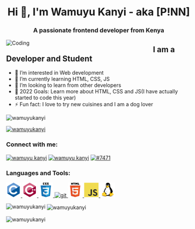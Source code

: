
<!---
WamuyuKanyi/WamuyuKanyi is a ✨ special ✨ repository because its `README.md` (this file) appears on your GitHub profile.
You can click the Preview link to take a look at your changes.
--->
<h1 align="center">Hi 👋, I'm Wamuyu Kanyi - aka [P!NN] </h1>

<h3 align="center">A passionate frontend developer from Kenya</h3>
<img align="left" alt="Coding" width="400" src="https://images.squarespace-cdn.com/content/v1/5f402a9d4e121b7f850b4374/1598040805419-QIEZIF4KLQAPB0VV6B58/App-Developer.gif">


## I am a Developer and Student
- 👀 I’m interested in Web development
- 🌱 I’m currently learning HTML, CSS, JS
- 👯 I’m looking to learn from other developers
- 🥅 2022 Goals: Learn more about HTML, CSS and JS(I have actually started to code this year)
- ⚡ Fun fact: I love to try new cuisines and I am a dog lover
 

<p align="left"> <img src="https://komarev.com/ghpvc/?username=wamuyukanyi&label=Profile%20views&color=0e75b6&style=flat" alt="wamuyukanyi" /> </p>

<p align="left"> <a href="https://github.com/ryo-ma/github-profile-trophy"><img src="https://github-profile-trophy.vercel.app/?username=wamuyukanyi" alt="wamuyukanyi" /></a> </p>

<h3 align="left">Connect with me:</h3>
<p align="left">
<a href="https://linkedin.com/in/wamuyu-kanyi-337a52219" target="blank"><img align="center"src="https://raw.githubusercontent.com/rahuldkjain/github-profile-readme-generator/master/src/images/icons/Social/linked-in-alt.svg" alt="wamuyu kanyi" height="30" width="40"  alt="wamuyu kanyi" height="30" width="40" /></a>
<a href="https://stackoverflow.com/users/18810366/wamuyu-kanyi" target="blank"><img align="center" src="https://raw.githubusercontent.com/rahuldkjain/github-profile-readme-generator/master/src/images/icons/Social/stack-overflow.svg" alt="wamuyu kanyi" height="30" width="40" /></a>
<a href="https://discord.com/channels/#7471" target="blank"><img align="center" src="https://raw.githubusercontent.com/rahuldkjain/github-profile-readme-generator/master/src/images/icons/Social/discord.svg" alt="#7471" height="30" width="40" /></a>
</p>

<h3 align="left">Languages and Tools:</h3>
<p align="left"> <a href="https://www.cprogramming.com/" target="_blank" rel="noreferrer"> <img src="https://raw.githubusercontent.com/devicons/devicon/master/icons/c/c-original.svg" alt="c" width="40" height="40"/> </a> <a href="https://www.w3schools.com/cpp/" target="_blank" rel="noreferrer"> <img src="https://raw.githubusercontent.com/devicons/devicon/master/icons/cplusplus/cplusplus-original.svg" alt="cplusplus" width="40" height="40"/> </a> <a href="https://www.w3schools.com/css/" target="_blank" rel="noreferrer"> <img src="https://raw.githubusercontent.com/devicons/devicon/master/icons/css3/css3-original-wordmark.svg" alt="css3" width="40" height="40"/> </a> <a href="https://git-scm.com/" target="_blank" rel="noreferrer"> <img src="https://www.vectorlogo.zone/logos/git-scm/git-scm-icon.svg" alt="git" width="40" height="40"/> </a> <a href="https://www.w3.org/html/" target="_blank" rel="noreferrer"> <img src="https://raw.githubusercontent.com/devicons/devicon/master/icons/html5/html5-original-wordmark.svg" alt="html5" width="40" height="40"/> </a> <a href="https://developer.mozilla.org/en-US/docs/Web/JavaScript" target="_blank" rel="noreferrer"> <img src="https://raw.githubusercontent.com/devicons/devicon/master/icons/javascript/javascript-original.svg" alt="javascript" width="40" height="40"/> </a> <a href="https://www.linux.org/" target="_blank" rel="noreferrer"> <img src="https://raw.githubusercontent.com/devicons/devicon/master/icons/linux/linux-original.svg" alt="linux" width="40" height="40"/> </a> </p>

<p><img align="left" src="https://github-readme-stats.vercel.app/api/top-langs?username=wamuyukanyi&show_icons=true&locale=en&layout=compact" alt="wamuyukanyi" /></p>

<p>&nbsp;<img align="center" src="https://github-readme-stats.vercel.app/api?username=wamuyukanyi&show_icons=true&locale=en" alt="wamuyukanyi" /></p>

<p><img align="center" src="https://github-readme-streak-stats.herokuapp.com/?user=wamuyukanyi&" alt="wamuyukanyi" /></p>

